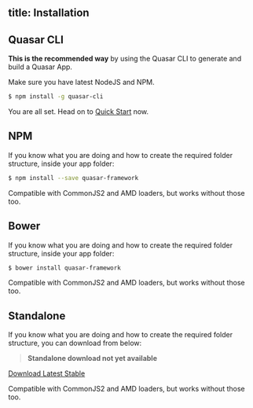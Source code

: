 title: Installation
---
## Quasar CLI
**This is the recommended way** by using the Quasar CLI to generate and build a Quasar App.

Make sure you have latest NodeJS and NPM.
``` bash
$ npm install -g quasar-cli
```

You are all set. Head on to [Quick Start](quick-start.html) now.

## NPM
If you know what you are doing and how to create the required folder structure, inside
your app folder:

``` bash
$ npm install --save quasar-framework
```

Compatible with CommonJS2 and AMD loaders, but works without those too.

## Bower
If you know what you are doing and how to create the required folder structure, inside
your app folder:

``` bash
$ bower install quasar-framework
```

Compatible with CommonJS2 and AMD loaders, but works without those too.

## Standalone
If you know what you are doing and how to create the required folder structure, you can download from below:

> **Standalone download not yet available**

<a href="<%- config.root %>guide/installation.html" class="button">Download Latest Stable</a>

Compatible with CommonJS2 and AMD loaders, but works without those too.
